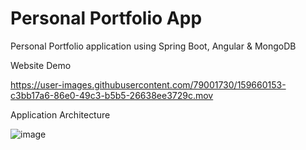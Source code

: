 # Personal Portfolio App
Personal Portfolio application using Spring Boot, Angular &amp; MongoDB

Website Demo

https://user-images.githubusercontent.com/79001730/159660153-c3bb17a6-86e0-49c3-b5b5-26638ee3729c.mov


Application Architecture

![image](https://user-images.githubusercontent.com/79001730/159654569-cc4cf51d-226c-465a-bfb0-434b59dce431.png)
